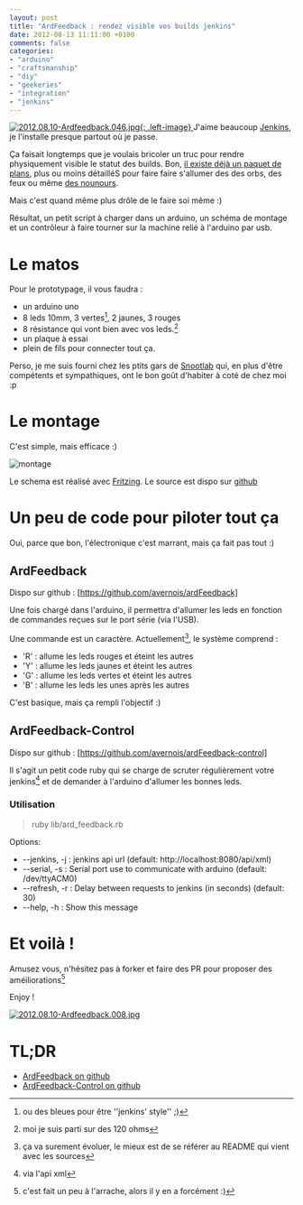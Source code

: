 ```yaml
---
layout: post
title: "ArdFeedback : rendez visible vos builds jenkins"
date: 2012-08-13 11:11:00 +0100
comments: false
categories: 
- "arduino"
- "craftsmanship"
- "diy"
- "geekeries"
- "integration"
- "jenkins"
---
```

[![2012.08.10-Ardfeedback.046.jpg](https://blog.crafting-labs.fr/images/ardfeedback/.2012.08.10_-_Ardfeedback.046_s.jpg){: .left-image}
](/images/ardfeedback/2012.08.10_-_Ardfeedback.046.jpg)
J'aime beaucoup [Jenkins](http://www.jenkins-ci.org), je l'installe presque partout où je passe.

Ça faisait longtemps que je voulais bricoler un truc pour rendre physiquement visible le statut des builds.
Bon, [il existe déjà un paquet de plans](https://wiki.jenkins-ci.org/display/JENKINS/Use+Jenkins#UseJenkins-ExtremeFeedback), plus ou moins détailléS pour faire faire s'allumer des des orbs, des feux ou même [des nounours](https://wiki.jenkins-ci.org/pages/viewpage.action?pageId=20250625).

Mais c'est quand même plus drôle de le faire soi même :)


Résultat, un petit script à charger dans un arduino, un schéma de montage et un contrôleur à faire tourner sur la machine relié à l'arduino par usb. 

# Le matos
Pour le prototypage, il vous faudra : 
* un arduino uno
* 8 leds 10mm, 3 vertes[^1], 2 jaunes, 3 rouges
* 8 résistance qui vont bien avec vos leds.[^2]
* un plaque à essai
* plein de fils pour connecter tout ça.

Perso, je me suis fourni chez les ptits gars de [Snootlab](http://www.snootlab.com) qui, en plus d'être compétents et sympathiques, ont le bon goût d'habiter à coté de chez moi :p

# Le montage

C'est simple, mais efficace :)

![montage](https://raw.github.com/avernois/ardFeedback/master/img/ardfeedback_bb.png)

Le schema est réalisé avec [Fritzing](http://fritzing.org). Le source est dispo sur [github](https://github.com/avernois/ardFeedback/tree/master/schema)

# Un peu de code pour piloter tout ça
Oui, parce que bon, l'électronique c'est marrant, mais ça fait pas tout :)

## ArdFeedback

Dispo sur github : [https://github.com/avernois/ardFeedback]

Une fois chargé dans l'arduino, il permettra d'allumer les leds en fonction de commandes reçues sur le port série (via l'USB).

Une commande est un caractère. Actuellement[^3], le système comprend : 
* 'R' : allume les leds rouges et éteint les autres
* 'Y' : allume les leds jaunes et éteint les autres
* 'G' : allume les leds vertes et éteint les autres
* 'B' : allume les leds les unes après les autres

C'est basique, mais ça rempli l'objectif :)

## ArdFeedback-Control

Dispo sur github : [https://github.com/avernois/ardFeedback-control]

Il s'agit un petit code ruby qui se charge de scruter régulièrement votre jenkins[^4] et de demander à l'arduino d'allumer les bonnes leds.

### Utilisation


> ruby lib/ard_feedback.rb

Options:

* --jenkins, -j : jenkins api url (default: http://localhost:8080/api/xml)
* --serial, -s : Serial port use to communicate with arduino (default: /dev/ttyACM0)
* --refresh, -r : Delay between requests to jenkins (in seconds) (default: 30)
*  --help, -h : Show this message

# Et voilà !

Amusez vous, n'hésitez pas à forker et faire des PR pour proposer des améiliorations[^5]

Enjoy !

[![2012.08.10-Ardfeedback.008.jpg](https://blog.crafting-labs.fr/images/ardfeedback/.2012.08.10_-_Ardfeedback.008_m.jpg)
](/images/ardfeedback/2012.08.10_-_Ardfeedback.008.jpg)

# TL;DR
* [ArdFeedback on github](https://github.com/avernois/ardFeedback)
* [ArdFeedback-Control on github](https://github.com/avernois/ardFeedback-control)


[^1]: ou des bleues pour être ''jenkins' style'' ;)
[^2]: moi je suis parti sur des 120 ohms
[^3]: ça va surement évoluer, le mieux est de se référer au README qui vient avec les sources
[^4]: via l'api xml
[^5]: c'est fait un peu à l'arrache, alors il y en a forcément :)
